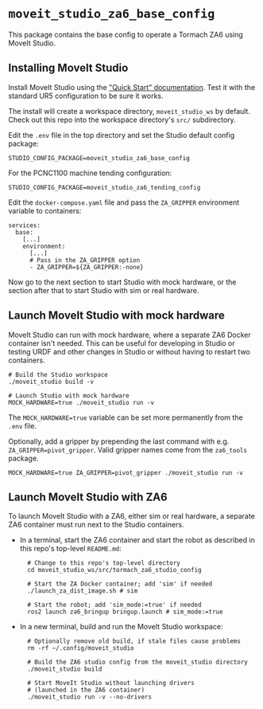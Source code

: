 # `moveit_studio_za6_base_config`

This package contains the base config to operate a Tormach ZA6 using
MoveIt Studio.


## Installing MoveIt Studio

Install MoveIt Studio using the ["Quick Start" documentation][1].
Test it with the standard UR5 configuration to be sure it works.

The install will create a workspace directory, `moveit_studio_ws` by
default.  Check out this repo into the workspace directory's `src/`
subdirectory.

Edit the `.env` file in the top directory and set the Studio default
config package:

    STUDIO_CONFIG_PACKAGE=moveit_studio_za6_base_config

For the PCNC1100 machine tending configuration:

    STUDIO_CONFIG_PACKAGE=moveit_studio_za6_tending_config

Edit the `docker-compose.yaml` file and pass the `ZA_GRIPPER`
environment variable to containers:

    services:
      base:
        [...]
        environment:
          [...]
          # Pass in the ZA_GRIPPER option
          - ZA_GRIPPER=${ZA_GRIPPER:-none}

Now go to the next section to start Studio with mock hardware, or the
section after that to start Studio with sim or real hardware.

[1]: https://docs.picknik.ai/en/stable/getting_started/setup_tutorials/install_software/software_installation.html


## Launch MoveIt Studio with mock hardware

MoveIt Studio can run with mock hardware, where a separate ZA6 Docker
container isn't needed.  This can be useful for developing in Studio
or testing URDF and other changes in Studio or without having to
restart two containers.

    # Build the Studio workspace
    ./moveit_studio build -v

    # Launch Studio with mock hardware
    MOCK_HARDWARE=true ./moveit_studio run -v

The `MOCK_HARDWARE=true` variable can be set more permanently from the
`.env` file.

Optionally, add a gripper by prepending the last command with
e.g. `ZA_GRIPPER=pivot_gripper`.  Valid gripper names come from the
`za6_tools` package.

    MOCK_HARDWARE=true ZA_GRIPPER=pivot_gripper ./moveit_studio run -v


## Launch MoveIt Studio with ZA6

To launch MoveIt Studio with a ZA6, either sim or real hardware, a
separate ZA6 container must run next to the Studio containers.

- In a terminal, start the ZA6 container and start the robot as
  described in this repo's top-level `README.md`:

        # Change to this repo's top-level directory
        cd moveit_studio_ws/src/tormach_za6_studio_config

        # Start the ZA Docker container; add 'sim' if needed
        ./launch_za_dist_image.sh # sim

        # Start the robot; add 'sim_mode:=true' if needed
        ros2 launch za6_bringup bringup.launch # sim_mode:=true

- In a new terminal, build and run the MoveIt Studio workspace:

        # Optionally remove old build, if stale files cause problems
        rm -rf ~/.config/moveit_studio

        # Build the ZA6 studio config from the moveit_studio directory
        ./moveit_studio build

        # Start MoveIt Studio without launching drivers
        # (launched in the ZA6 container)
        ./moveit_studio run -v --no-drivers
